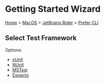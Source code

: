 # Getting Started Wizard

[Home](/docs/wiz/readme.md) > [MacOS](MacOS.md) > [JetBrains Rider](MacOS_Rider.md) > [Prefer CLI](MacOS_Rider_Cli.md)

## Select Test Framework

Options:
 * [xUnit](MacOS_Rider_Cli_xUnit.md)
 * [NUnit](MacOS_Rider_Cli_NUnit.md)
 * [MSTest](MacOS_Rider_Cli_MSTest.md)
 * [Expecto](MacOS_Rider_Cli_Expecto.md)

